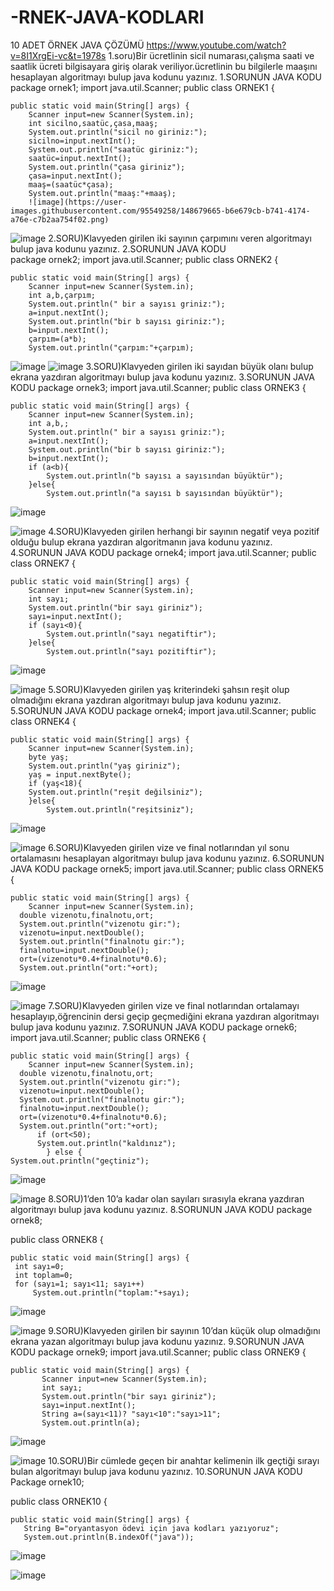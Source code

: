 # -RNEK-JAVA-KODLARI
10 ADET ÖRNEK JAVA ÇÖZÜMÜ
https://www.youtube.com/watch?v=8I1XrgEi-vc&t=1978s
1.soru)Bir ücretlinin sicil numarası,çalışma saati ve saatlik ücreti bilgisayara giriş olarak veriliyor.ücretlinin bu bilgilerle maaşını hesaplayan  algoritmayı bulup java kodunu yazınız.                                                                                                                                                         1.SORUNUN JAVA KODU
package ornek1;
import java.util.Scanner;
public class ORNEK1 {

    public static void main(String[] args) {
        Scanner input=new Scanner(System.in);
        int sicilno,saatüc,çasa,maaş;
        System.out.println("sicil no giriniz:");
        sicilno=input.nextInt();
        System.out.println("saatüc giriniz:");
        saatüc=input.nextInt();
        System.out.println("çasa giriniz");
        çasa=input.nextInt();
        maaş=(saatüc*çasa);
        System.out.println("maaş:"+maaş);
        ![image](https://user-images.githubusercontent.com/95549258/148679665-b6e679cb-b741-4174-a76e-c7b2aa754f02.png)

![image](https://user-images.githubusercontent.com/95549258/148679632-2fb6869f-7d51-4b68-be93-46ffcd24ebe7.png)
2.SORU)Klavyeden girilen iki sayının çarpımını veren algoritmayı bulup java kodunu yazınız.                                                                                  2.SORUNUN JAVA KODU                                                      
package ornek2;
import java.util.Scanner;
public class ORNEK2 {

    public static void main(String[] args) {
        Scanner input=new Scanner(System.in);
        int a,b,çarpım;
        System.out.println(" bir a sayısı griniz:");
        a=input.nextInt();
        System.out.println("bir b sayısı giriniz:");
        b=input.nextInt();
        çarpım=(a*b);
        System.out.println("çarpım:"+çarpım);
![image](https://user-images.githubusercontent.com/95549258/148679738-07f85d6b-62b7-4ef9-b51c-c2d8fe876151.png)
![image](https://user-images.githubusercontent.com/95549258/148679706-1ebdf86b-46f0-48b2-b9d2-95539a775cab.png)
3.SORU)Klavyeden girilen iki sayıdan büyük olanı bulup ekrana yazdıran algoritmayı bulup java kodunu yazınız.                                                                3.SORUNUN JAVA KODU
package ornek3;
import java.util.Scanner;
public class ORNEK3 {

    public static void main(String[] args) {
        Scanner input=new Scanner(System.in);
        int a,b,;
        System.out.println(" bir a sayısı griniz:");
        a=input.nextInt();
        System.out.println("bir b sayısı giriniz:");
        b=input.nextInt();
        if (a<b){
            System.out.println("b sayısı a sayısından büyüktür");
        }else{
            System.out.println("a sayısı b sayısından büyüktür");
![image](https://user-images.githubusercontent.com/95549258/148679827-72623734-6739-400a-944b-782264b92595.png)

![image](https://user-images.githubusercontent.com/95549258/148679795-8da70eca-5363-4c37-b341-a6cc964fd6ba.png)
4.SORU)Klavyeden girilen herhangi bir sayının negatif veya pozitif olduğu bulup ekrana yazdıran algoritmanın java kodunu yazınız.                                         4.SORUNUN JAVA KODU
package ornek4;
import java.util.Scanner;
public class ORNEK7 {

    public static void main(String[] args) {
        Scanner input=new Scanner(System.in);
        int sayı;
        System.out.println("bir sayı giriniz");
        sayı=input.nextInt();
        if (sayı<0){
            System.out.println("sayı negatiftir");
        }else{
            System.out.println("sayı pozitiftir");
![image](https://user-images.githubusercontent.com/95549258/148679866-01b78bf1-a309-414d-b0c2-ad0805ba968b.png)

![image](https://user-images.githubusercontent.com/95549258/148679841-14d31fcf-eeb2-4a6e-acc5-2d7927cedd6a.png)
5.SORU)Klavyeden girilen yaş kriterindeki şahsın reşit olup olmadığını ekrana yazdıran algoritmayı bulup java kodunu yazınız.                                           5.SORUNUN JAVA KODU
package ornek4;
import java.util.Scanner;
public class ORNEK4 {

    public static void main(String[] args) {
        Scanner input=new Scanner(System.in);
        byte yaş;
        System.out.println("yaş giriniz");
        yaş = input.nextByte();
        if (yaş<18){
        System.out.println("reşit değilsiniz");
        }else{
            System.out.println("reşitsiniz");
![image](https://user-images.githubusercontent.com/95549258/148679909-11af470c-8490-466e-a9f3-20e27af1fdc0.png)

![image](https://user-images.githubusercontent.com/95549258/148679884-6be7b7a5-1574-4ce3-a1de-eab1051095b6.png)
6.SORU)Klavyeden girilen vize ve final notlarından yıl sonu ortalamasını hesaplayan algoritmayı bulup java kodunu yazınız.                                               6.SORUNUN JAVA KODU
         package ornek5;
import java.util.Scanner;
public class ORNEK5 {

    public static void main(String[] args) {
        Scanner input=new Scanner(System.in);
      double vizenotu,finalnotu,ort;
      System.out.println("vizenotu gir:");
      vizenotu=input.nextDouble();
      System.out.println("finalnotu gir:");
      finalnotu=input.nextDouble();
      ort=(vizenotu*0.4+finalnotu*0.6);
      System.out.println("ort:"+ort);
![image](https://user-images.githubusercontent.com/95549258/148679935-b82d206d-7b20-45e9-bd93-20d166b0b3d8.png)

![image](https://user-images.githubusercontent.com/95549258/148679925-77ccb418-7a9b-42fc-be7a-529db9cef0c7.png)
7.SORU)Klavyeden girilen vize ve final notlarından ortalamayı hesaplayıp,öğrencinin dersi geçip geçmediğini ekrana yazdıran algoritmayı bulup java kodunu yazınız.             7.SORUNUN JAVA KODU
package ornek6;
import java.util.Scanner;
public class ORNEK6 {

    public static void main(String[] args) {
        Scanner input=new Scanner(System.in);
      double vizenotu,finalnotu,ort;
      System.out.println("vizenotu gir:");
      vizenotu=input.nextDouble();
      System.out.println("finalnotu gir:");
      finalnotu=input.nextDouble();
      ort=(vizenotu*0.4+finalnotu*0.6);
      System.out.println("ort:"+ort);
          if (ort<50);
          System.out.println("kaldınız");
            } else {
    System.out.println("geçtiniz");
![image](https://user-images.githubusercontent.com/95549258/148679964-c0efdfba-5969-4112-a9c7-b3be8ad44851.png)

![image](https://user-images.githubusercontent.com/95549258/148679947-b2d9880b-64e3-465c-a6f1-16bc24b9b90e.png)
8.SORU)1’den 10’a kadar olan sayıları sırasıyla ekrana yazdıran algoritmayı bulup java kodunu yazınız.                                                                 8.SORUNUN JAVA KODU
package ornek8;

public class ORNEK8 {

    public static void main(String[] args) {
     int sayı=0;
     int toplam=0;
     for (sayı=1; sayı<11; sayı++)
         System.out.println("toplam:"+sayı);
![image](https://user-images.githubusercontent.com/95549258/148679984-5f488648-fe58-4bbf-bb7d-ccb77e994189.png)

![image](https://user-images.githubusercontent.com/95549258/148679970-66adb206-2e72-4756-a38d-87268e64732f.png)
9.SORU)Klavyeden girilen bir sayının 10’dan küçük olup olmadığını ekrana yazan algoritmayı bulup java kodunu yazınız.                                                   9.SORUNUN JAVA KODU
package ornek9;
import java.util.Scanner;
public class ORNEK9 {

    public static void main(String[] args) {
           Scanner input=new Scanner(System.in);
           int sayı;
           System.out.println("bir sayı giriniz");
           sayı=input.nextInt();
           String a=(sayı<11)? "sayı<10":"sayı>11";
           System.out.println(a);
![image](https://user-images.githubusercontent.com/95549258/148680020-17f71183-3b11-4acd-abc5-af2a42810e02.png)

![image](https://user-images.githubusercontent.com/95549258/148679994-467abce5-d1a0-4675-9c5f-f52537fea416.png)
10.SORU)Bir cümlede geçen bir anahtar kelimenin ilk geçtiği sırayı bulan algoritmayı bulup java kodunu yazınız.                                                                10.SORUNUN JAVA KODU
Package ornek10;

public class ORNEK10 {

    public static void main(String[] args) {
       String B="oryantasyon ödevi için java kodları yazıyoruz";
       System.out.println(B.indexOf("java"));
![image](https://user-images.githubusercontent.com/95549258/148680057-3f368402-043a-4d55-87dc-7189e4a3f069.png)

![image](https://user-images.githubusercontent.com/95549258/148680038-54a6f210-b52b-4dec-9f59-392185b36434.png)

